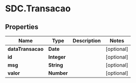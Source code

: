 # SDC.Transacao

## Properties
Name | Type | Description | Notes
------------ | ------------- | ------------- | -------------
**dataTransacao** | **Date** |  | [optional] 
**id** | **Integer** |  | [optional] 
**msg** | **String** |  | [optional] 
**valor** | **Number** |  | [optional] 


